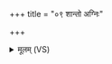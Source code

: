 +++
title = "०९ शान्तो अग्निः"

+++
<details><summary>मूलम् (VS)</summary>

शा॒न्तो अ॒ग्निः क्र॒व्याच्छा॒न्तः पु॑रुष॒रेष॑णः।  
अथो॒ यो वि॑श्वदा॒व्य॑१स्तं क्र॒व्याद॑मशीशमम् ॥
</details>
